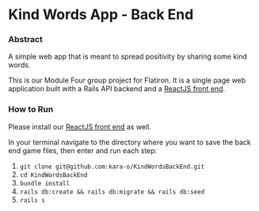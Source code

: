 # Kind Words App - Back End

### Abstract
  
A simple web app that is meant to spread positivity by sharing some kind words.

This is our Module Four group project for Flatiron.  It is a single page web application built with a Rails API backend and a [ReactJS front end](https://github.com/kara-o/KindWordsFrontEnd).

### How to Run

Please install our [ReactJS front end](https://github.com/kara-o/KindWordsFrontEnd) as well.

In your terminal navigate to the directory where you want to save the back end game files, then enter and run each step:

1. `git clone git@github.com:kara-o/KindWordsBackEnd.git`
1. `cd KindWordsBackEnd`
1. `bundle install`
1. `rails db:create && rails db:migrate && rails db:seed`
1. `rails s`
